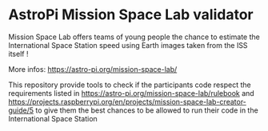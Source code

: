 # AstroPi Mission Space Lab validator

Mission Space Lab offers teams of young people the chance to estimate the International Space Station speed using Earth images taken from the ISS itself !

More infos:
https://astro-pi.org/mission-space-lab/

This repository provide tools to check if the participants code respect the requirements listed in 
https://astro-pi.org/mission-space-lab/rulebook
and
https://projects.raspberrypi.org/en/projects/mission-space-lab-creator-guide/5
to give them the best chances to be allowed to run their code in the International Space Station 
